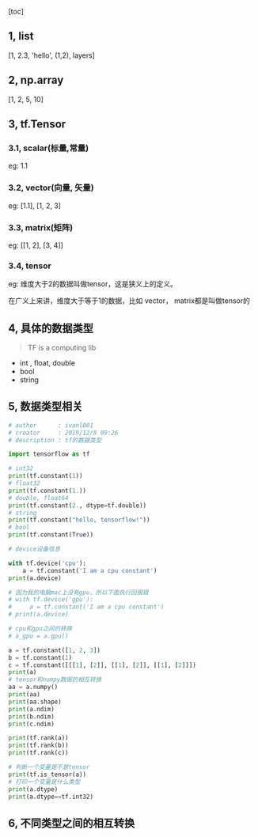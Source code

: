 [toc]



## 1, list

[1, 2.3, 'hello', (1,2), layers]



## 2, np.array

[1, 2, 5, 10]



## 3, tf.Tensor

### 3.1, scalar(标量,常量)

eg: 1.1

### 3.2, vector(向量, 矢量)

eg: [1.1],  [1, 2, 3]

### 3.3, matrix(矩阵)

eg: [[1, 2], [3, 4]]

### 3.4, tensor

eg: 维度大于2的数据叫做tensor，这是狭义上的定义。

在广义上来讲，维度大于等于1的数据，比如 vector， matrix都是叫做tensor的



## 4, 具体的数据类型

> TF is a computing lib

* int , float, double
* bool
* string



## 5, 数据类型相关

```python
# author      : ivanl001
# creator     : 2019/12/8 09:26
# description : tf的数据类型

import tensorflow as tf

# int32
print(tf.constant(1))
# float32
print(tf.constant(1.))
# double, float64
print(tf.constant(2., dtype=tf.double))
# string
print(tf.constant("hello, tensorflow!"))
# bool
print(tf.constant(True))

# device设备信息

with tf.device('cpu'):
    a = tf.constant('I am a cpu constant')
print(a.device)

# 因为我的电脑mac上没有gpu，所以下面执行回报错
# with tf.device('gpu'):
#     a = tf.constant('I am a cpu constant')
# print(a.device)

# cpu和gpu之间的转换
# a_gpu = a.gpu()

a = tf.constant([1, 2, 3])
b = tf.constant(1)
c = tf.constant([[[1], [2]], [[1], [2]], [[1], [2]]])
print(a)
# tensor和numpy数据的相互转换
aa = a.numpy()
print(aa)
print(aa.shape)
print(a.ndim)
print(b.ndim)
print(c.ndim)

print(tf.rank(a))
print(tf.rank(b))
print(tf.rank(c))

# 判断一个变量是不是tensor
print(tf.is_tensor(a))
# 打印一个变量是什么类型
print(a.dtype)
print(a.dtype==tf.int32)

```



## 6, 不同类型之间的相互转换

```python

```



